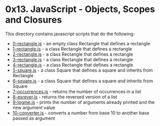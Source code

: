 # 0x13. JavaScript - Objects, Scopes and Closures
This directory contains javascript scripts that do the following:
- [0-rectangle.js](0-rectangle.js) - an empty class Rectangle that defines a rectangle
- [1-rectangle.js](1-rectangle.js) - a class Rectangle that defines a rectangle
- [2-rectangle.js](2-rectangle.js) - a class Rectangle that defines a rectangle
- [3-rectangle.js](3-rectangle.js) - a class Rectangle that defines a rectangle
- [4-rectangle.js](4-rectangle.js) - a class Rectangle that defines a rectangle
- [5-square.js](5-square.js) - a class Square that defines a square and inherits from Rectangle
- [6-square.js](6-square.js) - a class Square that defines a square and inherits from Square
- [7-occurrences.js](7-occurrences.js) - returns the number of occurrences in a list
- [8-esrever.js](8-esrever.js) - returns the reversed version of a list
- [9-logme.js](9-logme.js) - prints the number of arguments already printed and the new argument value
- [10-converter.js](10-converter.js) -  converts a number from base 10 to another base passed as argument
